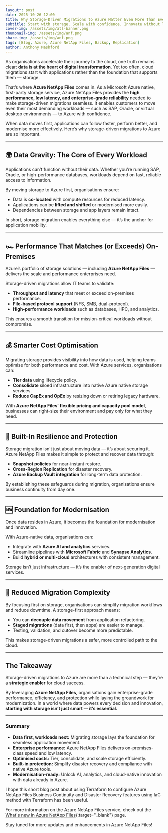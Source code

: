 ```yaml
---
layout*: post
date: 2025-10-26 12:00
title: Why Storage-Driven Migrations to Azure Matter Even More Than Ever
subtitle: Start with storage. Scale with confidence. Innovate without limits.
cover-img: /assets/img/atl-banner.png
thumbnail-img: /assets/img/anf.png
share-img: /assets/img/anf.png
tags: [Blog, Azure, Azure NetApp Files, Backup, Replication]
author: Anthony Mashford
---
```


As organisations accelerate their journey to the cloud, one truth remains clear: **data is at the heart of digital transformation**. Yet too often, cloud migrations start with applications rather than the foundation that supports them — storage.

That’s where **Azure NetApp Files** comes in. As a Microsoft Azure native, first-party storage service, Azure NetApp Files provides the **high performance, low latency, and enterprise-grade reliability** needed to make storage-driven migrations seamless. It enables customers to move even their most demanding workloads — such as SAP, Oracle, or virtual desktop environments — to Azure with confidence.

When data moves first, applications can follow faster, perform better, and modernise more effectively. Here’s why storage-driven migrations to Azure are so important.

---

## 🌍 **Data Gravity: The Core of Every Workload**

Applications can’t function without their data. Whether you’re running SAP, Oracle, or high-performance databases, workloads depend on fast, reliable access to information.

By moving storage to Azure first, organisations ensure:

* Data is **co-located** with compute resources for reduced latency.
* Applications can be **lifted and shifted** or modernised more easily.
* Dependencies between storage and app layers remain intact.

In short, storage migration enables everything else — it’s the anchor for application mobility.

---

## 🏎️ **Performance That Matches (or Exceeds) On-Premises**

Azure’s portfolio of storage solutions — including **Azure NetApp Files** — delivers the scale and performance enterprises need.

Storage-driven migrations allow IT teams to validate:

* **Throughput and latency** that meet or exceed on-premises performance.
* **File-based protocol support** (NFS, SMB, dual-protocol).
* **High-performance workloads** such as databases, HPC, and analytics.

This ensures a smooth transition for mission-critical workloads without compromise.

---

## 💰 **Smarter Cost Optimisation**

Migrating storage provides visibility into how data is used, helping teams optimise for both performance and cost. With Azure services, organisations can:

* **Tier data** using lifecycle policy.
* **Consolidate** siloed infrastructure into native Azure native storage services.
* **Reduce CapEx and OpEx** by resizing down or retiring legacy hardware.

With **Azure NetApp Files’ flexible pricing and capacity pool model**, businesses can right-size their environment and pay only for what they need.

---

## 🦺 **Built-In Resilience and Protection**

Storage migration isn’t just about moving data — it’s about securing it. Azure NetApp Files makes it simple to protect and recover data through:

* **Snapshot policies** for near-instant restore.
* **Cross-Region Replication** for disaster recovery.
* **Azure Backup Vault integration** for long-term data protection.

By establishing these safeguards during migration, organisations ensure business continuity from day one.

---

## 🆕 **Foundation for Modernisation**

Once data resides in Azure, it becomes the foundation for modernisation and innovation.

With Azure-native data, organisations can:

* Integrate with **Azure AI and analytics** services.
* Streamline pipelines with **Microsoft Fabric** and **Synapse Analytics**.
* Build **hybrid or multi-cloud** architectures with consistent management.

Storage isn’t just infrastructure — it’s the enabler of next-generation digital services.

---

## 📆 **Reduced Migration Complexity**

By focusing first on storage, organisations can simplify migration workflows and reduce downtime.
A storage-first approach means:

* You can **decouple data movement** from application refactoring.
* **Staged migrations** (data first, then apps) are easier to manage.
* Testing, validation, and cutover become more predictable.

This makes storage-driven migrations a safer, more controlled path to the cloud.

---

## **The Takeaway**

Storage-driven migrations to Azure are more than a technical step — they’re a **strategic enabler** for cloud success.

By leveraging **Azure NetApp Files**, organisations gain enterprise-grade performance, efficiency, and protection while laying the groundwork for modernization. In a world where data powers every decision and innovation, **starting with storage isn’t just smart — it’s essential.**

---

### **Summary**

* **Data first, workloads next:** Migrating storage lays the foundation for seamless application movement.
* **Enterprise performance:** Azure NetApp Files delivers on-premises-class speed and low latency.
* **Optimised costs:** Tier, consolidate, and scale storage efficiently.
* **Built-in protection:** Simplify disaster recovery and compliance with native Azure tools.
* **Modernisation-ready:** Unlock AI, analytics, and cloud-native innovation with data already in Azure.

I hope this short blog post about using Terraform to configure Azure NetApp Files Business Continuity and Disaster Recovery features using IaC method with Terraform has been useful.

For more information on the Azure NetApp Files service, check out the [What's new in Azure NetApp Files](https://github.com/anthonymashford/ANF-BCDR-Terraform/tree/main){:target="_blank"} page.

Stay tuned for more updates and enhancements in Azure NetApp Files!